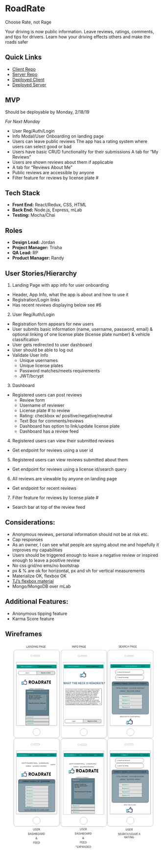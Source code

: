# RoadRate
Choose Rate, not Rage

Your driving is now public information. Leave reviews, ratings, comments, and tips for drivers. Learn how your driving effects others and make the roads safer

## Quick Links
- [Client Repo](https://github.com/thinkful-ei26/roadrate-client)
- [Server Repo](https://github.com/thinkful-ei26/roadrate-server)
- [Deployed Client](#placeholder)
- [Deployed Server](#placeholder) 

## MVP
Should be deployable by Monday, 2/18/19

*For Next Monday*
- User Reg/Auth/Login
- Info Modal/User Onboarding on landing page
- Users can leave public reviews
The app has a rating system where users can select good or bad
- Users have basic CRUD functionality for their submissions
A tab for “My Reviews”
- Users are shown reviews about them if applicable
- A tab for “Reviews About Me”
- Public reviews are accessible by anyone
- Filter feature for reviews by license plate #

## Tech Stack
- **Front End:** React/Redux, CSS, HTML
- **Back End:** Node.js, Express, mLab
- **Testing:** Mocha/Chai

## Roles
- **Design Lead:** Jordan
- **Project Manager:** Trisha
- **QA Lead:** RP
- **Product Manager:** Randy

## User Stories/Hierarchy

1. Landing Page with app info for user onboarding
- Header, App Info, what the app is about and how to use it
- Registration/Login links
- Has recent reviews displaying below see #6

2. User Reg/Auth/Login
- Registration form appears for new users
- User submits basic information (name, username, password, email) & optional linking of one license plate (license plate number) & vehicle classification
- User gets redirected to user dashboard
- User should be able to log out
- Validate User Info
  - Unique usernames
  - Unique license plates
  - Password matches/meets requirements
  - JWT/bcrypt

3. Dashboard
- Registered users can post reviews
  - Review form
  - Username of reviewer
  - License plate # to review
  - Rating: checkbox w/ positive/negative/neutral
  - Text Box for comments/reviews
  - Dashboard has option to link/update license plate
  - Dashboard has a review feed

4. Registered users can view their submitted reviews
- Get endpoint for reviews using a user id

5. Registered users can view reviews submitted about them
- Get endpoint for reviews using a license id/search query

6. All reviews are viewable by anyone on landing page
- Get endpoint for recent reviews

7. Filter feature for reviews by license plate #
- Search bar at top of the review feed

## Considerations: 
- Anonymous reviews, personal information should not be at risk etc. 
- Cap responses
- As an owner, I can see what people are saying about me and hopefully it improves my capabilities 
- Users should be triggered enough to leave a negative review or inspired enough to leave a positive review
- No css grid/no ems/no bootstrap
- px & % are ok for horizontal, px and vh for vertical measurements
- Materialize OK, flexbox OK
- [TJ’s flexbox material](https://docs.google.com/document/d/16FepalC5m0DIjKtpvnJed5wZ34IhBrRKrdvcuOI8oU8/edit)
- Mongo/MongoDB over mLab

## Additional Features:
- Anonymous tipping feature 
- Karma Score feature

## Wireframes

<img src='./src/assets/wireframe.png' alt='RoadRate Wireframes' width='800px'/>